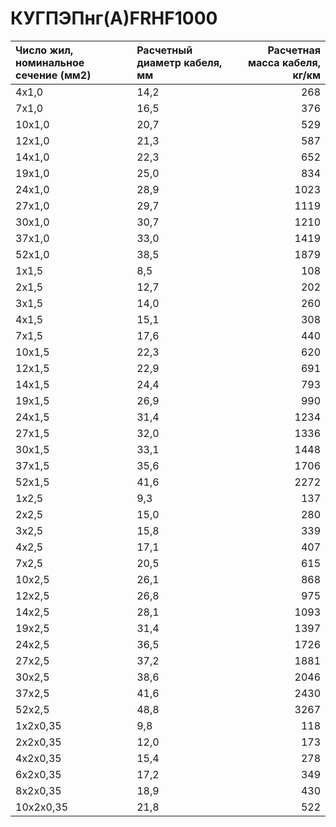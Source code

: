 #  КУГПЭПнг(А)FRHF1000

|  Число жил, номинальное сечение (мм2)   | Расчетный диаметр кабеля, мм   |   Расчетная масса кабеля, кг/км |
|:----------------------------------------|:-------------------------------|--------------------------------:|
| 4x1,0                                   | 14,2                           |                             268 |
| 7x1,0                                   | 16,5                           |                             376 |
| 10x1,0                                  | 20,7                           |                             529 |
| 12x1,0                                  | 21,3                           |                             587 |
| 14x1,0                                  | 22,3                           |                             652 |
| 19x1,0                                  | 25,0                           |                             834 |
| 24x1,0                                  | 28,9                           |                            1023 |
| 27x1,0                                  | 29,7                           |                            1119 |
| 30x1,0                                  | 30,7                           |                            1210 |
| 37x1,0                                  | 33,0                           |                            1419 |
| 52x1,0                                  | 38,5                           |                            1879 |
| 1x1,5                                   | 8,5                            |                             108 |
| 2x1,5                                   | 12,7                           |                             202 |
| 3x1,5                                   | 14,0                           |                             260 |
| 4x1,5                                   | 15,1                           |                             308 |
| 7x1,5                                   | 17,6                           |                             440 |
| 10x1,5                                  | 22,3                           |                             620 |
| 12x1,5                                  | 22,9                           |                             691 |
| 14x1,5                                  | 24,4                           |                             793 |
| 19x1,5                                  | 26,9                           |                             990 |
| 24x1,5                                  | 31,4                           |                            1234 |
| 27x1,5                                  | 32,0                           |                            1336 |
| 30x1,5                                  | 33,1                           |                            1448 |
| 37x1,5                                  | 35,6                           |                            1706 |
| 52x1,5                                  | 41,6                           |                            2272 |
| 1x2,5                                   | 9,3                            |                             137 |
| 2x2,5                                   | 15,0                           |                             280 |
| 3x2,5                                   | 15,8                           |                             339 |
| 4x2,5                                   | 17,1                           |                             407 |
| 7x2,5                                   | 20,5                           |                             615 |
| 10x2,5                                  | 26,1                           |                             868 |
| 12x2,5                                  | 26,8                           |                             975 |
| 14x2,5                                  | 28,1                           |                            1093 |
| 19x2,5                                  | 31,4                           |                            1397 |
| 24x2,5                                  | 36,5                           |                            1726 |
| 27x2,5                                  | 37,2                           |                            1881 |
| 30x2,5                                  | 38,6                           |                            2046 |
| 37x2,5                                  | 41,6                           |                            2430 |
| 52x2,5                                  | 48,8                           |                            3267 |
| 1x2x0,35                                | 9,8                            |                             118 |
| 2x2x0,35                                | 12,0                           |                             173 |
| 4x2x0,35                                | 15,4                           |                             278 |
| 6x2x0,35                                | 17,2                           |                             349 |
| 8x2x0,35                                | 18,9                           |                             430 |
| 10x2x0,35                               | 21,8                           |                             522 |